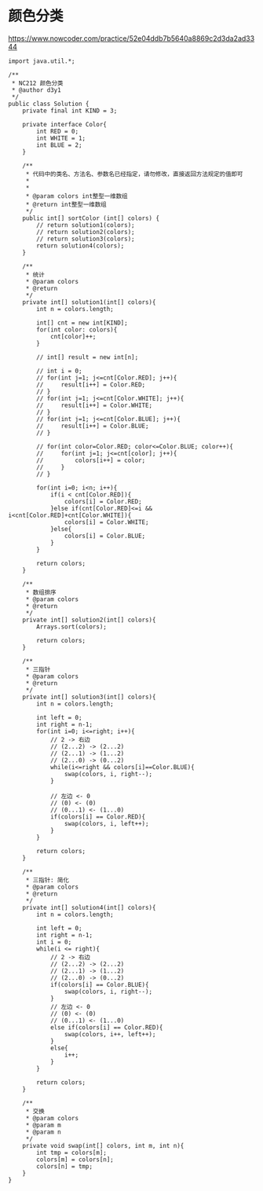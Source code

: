 # 颜色分类
https://www.nowcoder.com/practice/52e04ddb7b5640a8869c2d3da2ad3344

    import java.util.*;
    
    /**
     * NC212 颜色分类
     * @author d3y1
     */
    public class Solution {
        private final int KIND = 3;
    
        private interface Color{
            int RED = 0;
            int WHITE = 1;
            int BLUE = 2;
        }
    
        /**
         * 代码中的类名、方法名、参数名已经指定，请勿修改，直接返回方法规定的值即可
         *
         *
         * @param colors int整型一维数组
         * @return int整型一维数组
         */
        public int[] sortColor (int[] colors) {
            // return solution1(colors);
            // return solution2(colors);
            // return solution3(colors);
            return solution4(colors);
        }
    
        /**
         * 统计
         * @param colors
         * @return
         */
        private int[] solution1(int[] colors){
            int n = colors.length;
    
            int[] cnt = new int[KIND];
            for(int color: colors){
                cnt[color]++;
            }
    
            // int[] result = new int[n];
    
            // int i = 0;
            // for(int j=1; j<=cnt[Color.RED]; j++){
            //     result[i++] = Color.RED;
            // }
            // for(int j=1; j<=cnt[Color.WHITE]; j++){
            //     result[i++] = Color.WHITE;
            // }
            // for(int j=1; j<=cnt[Color.BLUE]; j++){
            //     result[i++] = Color.BLUE;
            // }
    
            // for(int color=Color.RED; color<=Color.BLUE; color++){
            //     for(int j=1; j<=cnt[color]; j++){
            //         colors[i++] = color;
            //     }
            // }
    
            for(int i=0; i<n; i++){
                if(i < cnt[Color.RED]){
                    colors[i] = Color.RED;
                }else if(cnt[Color.RED]<=i && i<cnt[Color.RED]+cnt[Color.WHITE]){
                    colors[i] = Color.WHITE;
                }else{
                    colors[i] = Color.BLUE;
                }
            }
    
            return colors;
        }
    
        /**
         * 数组排序
         * @param colors
         * @return
         */
        private int[] solution2(int[] colors){
            Arrays.sort(colors);
    
            return colors;
        }
    
        /**
         * 三指针
         * @param colors
         * @return
         */
        private int[] solution3(int[] colors){
            int n = colors.length;
    
            int left = 0;
            int right = n-1;
            for(int i=0; i<=right; i++){
                // 2 -> 右边
                // (2...2) -> (2...2)
                // (2...1) -> (1...2)
                // (2...0) -> (0...2)
                while(i<=right && colors[i]==Color.BLUE){
                    swap(colors, i, right--);
                }
    
                // 左边 <- 0
                // (0) <- (0)
                // (0...1) <- (1...0)
                if(colors[i] == Color.RED){
                    swap(colors, i, left++);
                }
            }
    
            return colors;
        }
    
        /**
         * 三指针: 简化
         * @param colors
         * @return
         */
        private int[] solution4(int[] colors){
            int n = colors.length;
    
            int left = 0;
            int right = n-1;
            int i = 0;
            while(i <= right){
                // 2 -> 右边
                // (2...2) -> (2...2)
                // (2...1) -> (1...2)
                // (2...0) -> (0...2)
                if(colors[i] == Color.BLUE){
                    swap(colors, i, right--);
                }
                // 左边 <- 0
                // (0) <- (0)
                // (0...1) <- (1...0)
                else if(colors[i] == Color.RED){
                    swap(colors, i++, left++);
                }
                else{
                    i++;
                }
            }
    
            return colors;
        }
    
        /**
         * 交换
         * @param colors
         * @param m
         * @param n
         */
        private void swap(int[] colors, int m, int n){
            int tmp = colors[m];
            colors[m] = colors[n];
            colors[n] = tmp;
        }
    }
    

